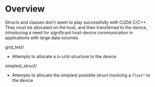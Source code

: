 # Overview
Structs and classes don't seem to play successfully with CUDA C/C++. They must be allocated on the host, and then transferred to the device, introducing a need for significant host-device communication in applications with large data volumes.

grid_test/
- Attempts to allocate a `Grid3D` structure to the device

simplest_struct/
- Attempts to allocate the simplest possible struct involving a `float*` to the device
